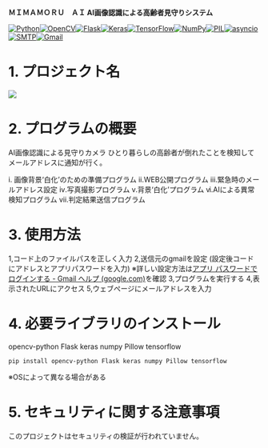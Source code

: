 **ＭＩＭＡＭＯＲＵ　ＡＩ  AI画像認識による高齢者見守りシステム**

[![Python](https://img.shields.io/badge/Python-3776AB?style=for-the-badge&logo=python&logoColor=white)](https://www.python.org/)[![OpenCV](https://img.shields.io/badge/OpenCV-5C3EE8?style=for-the-badge&logo=opencv&logoColor=white)](https://opencv.org/)[![Flask](https://img.shields.io/badge/Flask-000000?style=for-the-badge&logo=flask&logoColor=white)](https://flask.palletsprojects.com/)[![Keras](https://img.shields.io/badge/Keras-D00000?style=for-the-badge&logo=keras&logoColor=white)](https://keras.io/)[![TensorFlow](https://img.shields.io/badge/TensorFlow-FF6F00?style=for-the-badge&logo=tensorflow&logoColor=white)](https://www.tensorflow.org/)[![NumPy](https://img.shields.io/badge/NumPy-013243?style=for-the-badge&logo=numpy&logoColor=white)](https://numpy.org/)[![PIL](https://img.shields.io/badge/PIL-512BD4?style=for-the-badge&logo=pillow&logoColor=white)](https://pillow.readthedocs.io/en/stable/)[![asyncio](https://img.shields.io/badge/asyncio-00C49F?style=for-the-badge&logo=python&logoColor=white)](https://docs.python.org/3/library/asyncio.html)[![SMTP](https://img.shields.io/badge/SMTP-0072C6?style=for-the-badge&logo=mail.ru&logoColor=white)](https://en.wikipedia.org/wiki/Simple_Mail_Transfer_Protocol)[![Gmail](https://img.shields.io/badge/Gmail-EA4335?style=for-the-badge&logo=gmail&logoColor=white)](https://www.gmail.com/)


# 1. プロジェクト名
**![](https://lh7-us.googleusercontent.com/Dtkq6wnDS8QQn93AcJd_wP4oDmzrfZfXeLC_-vwLTux5sFtIHBjO5F8Bh1dJHjjfqTx0EH8ph4T3ezxOpiUFoYFp0ke1NlF7gypYD5zttpEnXMx_KzK41EYewPRahTaAlnkMIwdI4SrotIF0Hbkb8bs)**


# 2. プログラムの概要
AI画像認識による見守りカメラ
ひとり暮らしの高齢者が倒れたことを検知してメールアドレスに通知が行く。

i. 画像背景‘白化’のための準備プログラム
ii.WEB公開プログラム
iii.緊急時のメールアドレス設定
ⅳ.写真撮影プログラム
ⅴ.背景‘白化’プログラム
ⅵ.AIによる異常検知プログラム
ⅶ.判定結果送信プログラム


# 3. 使用方法
1,コード上のファイルパスを正しく入力
2,送信元のgmailを設定
(設定後コードにアドレスとアプリパスワードを入力)
※詳しい設定方法は[アプリ パスワードでログインする - Gmail ヘルプ (google.com)](https://support.google.com/mail/answer/185833?hl=ja)を確認
3,プログラムを実行する
4,表示されたURLにアクセス
5,ウェブぺージにメールアドレスを入力

# 4. 必要ライブラリのインストール
opencv-python
Flask
keras
numpy
Pillow
tensorflow

```
pip install opencv-python Flask keras numpy Pillow tensorflow

```
※OSによって異なる場合がある

# 5. セキュリティに関する注意事項

このプロジェクトはセキュリティの検証が行われていません。
